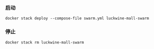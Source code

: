  ### 启动
 ```
 docker stack deploy --compose-file swarm.yml luckwine-mall-swarm
 ```
 
 ### 停止
 ```
 docker stack rm luckwine-mall-swarm
 ```